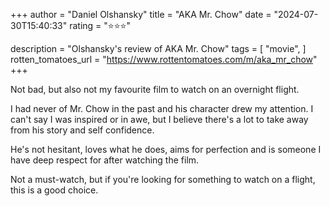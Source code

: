 +++
author = "Daniel Olshansky"
title = "AKA Mr. Chow"
date = "2024-07-30T15:40:33"
rating = "⭐⭐⭐"

description = "Olshansky's review of AKA Mr. Chow"
tags = [
    "movie",
]
rotten_tomatoes_url = "https://www.rottentomatoes.com/m/aka_mr_chow"
+++

Not bad, but also not my favourite film to watch on an overnight flight.

I had never of Mr. Chow in the past and his character drew my attention. I can't say I was inspired or in awe, but I believe there's a lot to take away from his story and self confidence.

He's not hesitant, loves what he does, aims for perfection and is someone I have deep respect for after watching the film.

Not a must-watch, but if you're looking for something to watch on a flight, this is a good choice.
